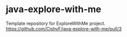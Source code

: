 # java-explore-with-me
Template repository for ExploreWithMe project.
https://github.com/CishyF/java-explore-with-me/pull/3
